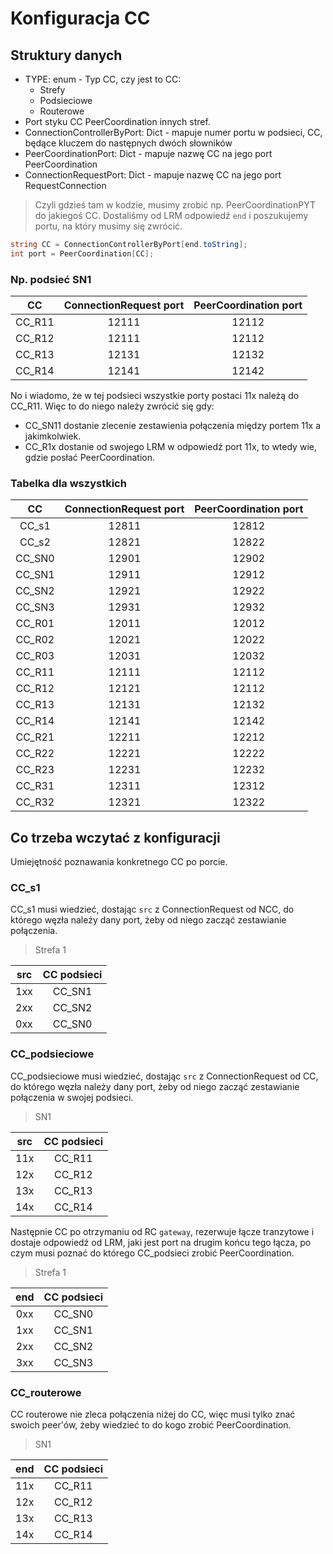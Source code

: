 # Konfiguracja CC

## Struktury danych

- TYPE: enum - Typ CC, czy jest to CC:
  - Strefy
  - Podsieciowe
  - Routerowe
- Port styku CC PeerCoordination innych stref.
- ConnectionControllerByPort: Dict - mapuje numer portu w podsieci, CC, będące kluczem do następnych dwóch słowników
- PeerCoordinationPort: Dict - mapuje nazwę CC na jego port PeerCoordination
- ConnectionRequestPort: Dict - mapuje nazwę CC na jego port RequestConnection

> Czyli gdzieś tam w kodzie, musimy zrobić np. PeerCoordinationPYT do jakiegoś CC. Dostaliśmy od LRM odpowiedź `end` i poszukujemy portu, na który musimy się zwrócić.

```C#
string CC = ConnectionControllerByPort[end.toString];
int port = PeerCoordination[CC]; 
```

### Np. podsieć SN1

|   CC   | ConnectionRequest port | PeerCoordination port |
| :----: | :--------------------: | :-------------------: |
| CC_R11 |         12111          |         12112         |
| CC_R12 |         12111          |         12112         |
| CC_R13 |         12131          |         12132         |
| CC_R14 |         12141          |         12142         |

No i wiadomo, że w tej podsieci wszystkie porty postaci 11x należą do CC_R11. Więc to do niego należy zwrócić się gdy:

- CC_SN11 dostanie zlecenie zestawienia połączenia między portem 11x a jakimkolwiek.
- CC_R1x dostanie od swojego LRM w odpowiedź port 11x, to wtedy wie, gdzie posłać PeerCoordination.

### Tabelka dla wszystkich

|   CC   | ConnectionRequest port | PeerCoordination port |
| :----: | :--------------------: | :-------------------: |
| CC_s1  |         12811          |         12812         |
| CC_s2  |         12821          |         12822         |
| CC_SN0 |         12901          |         12902         |
| CC_SN1 |         12911          |         12912         |
| CC_SN2 |         12921          |         12922         |
| CC_SN3 |         12931          |         12932         |
| CC_R01 |         12011          |         12012         |
| CC_R02 |         12021          |         12022         |
| CC_R03 |         12031          |         12032         |
| CC_R11 |         12111          |         12112         |
| CC_R12 |         12121          |         12112         |
| CC_R13 |         12131          |         12132         |
| CC_R14 |         12141          |         12142         |
| CC_R21 |         12211          |         12212         |
| CC_R22 |         12221          |         12222         |
| CC_R23 |         12231          |         12232         |
| CC_R31 |         12311          |         12312         |
| CC_R32 |         12321          |         12322         |

## Co trzeba wczytać z konfiguracji

Umiejętność poznawania konkretnego CC po porcie.

### CC_s1

CC_s1 musi wiedzieć, dostając `src` z ConnectionRequest od NCC, do którego węzła należy dany port, żeby od niego zacząć zestawianie połączenia.

> Strefa 1

| src  | CC podsieci |
| :--: | :---------: |
| 1xx  |   CC_SN1    |
| 2xx  |   CC_SN2    |
| 0xx  |   CC_SN0    |

### CC_podsieciowe

CC_podsieciowe musi wiedzieć, dostając `src` z ConnectionRequest od CC, do którego węzła należy dany port, żeby od niego zacząć zestawianie połączenia w swojej podsieci.

> SN1

| src  | CC podsieci |
| :--: | :---------: |
| 11x  |   CC_R11    |
| 12x  |   CC_R12    |
| 13x  |   CC_R13    |
| 14x  |   CC_R14    |

Następnie CC po otrzymaniu od RC `gateway`, rezerwuje łącze tranzytowe i dostaje odpowiedź od LRM, jaki jest port na drugim końcu tego łącza, po czym musi poznać do którego CC_podsieci zrobić PeerCoordination.

> Strefa 1

| end  | CC podsieci |
| :--: | :---------: |
| 0xx  |   CC_SN0    |
| 1xx  |   CC_SN1    |
| 2xx  |   CC_SN2    |
| 3xx  |   CC_SN3    |

### CC_routerowe

CC routerowe nie zleca połączenia niżej do CC, więc musi tylko znać swoich peer'ów, żeby wiedzieć to do kogo zrobić PeerCoordination.

> SN1

| end  | CC podsieci |
| :--: | :---------: |
| 11x  |   CC_R11    |
| 12x  |   CC_R12    |
| 13x  |   CC_R13    |
| 14x  |   CC_R14    |